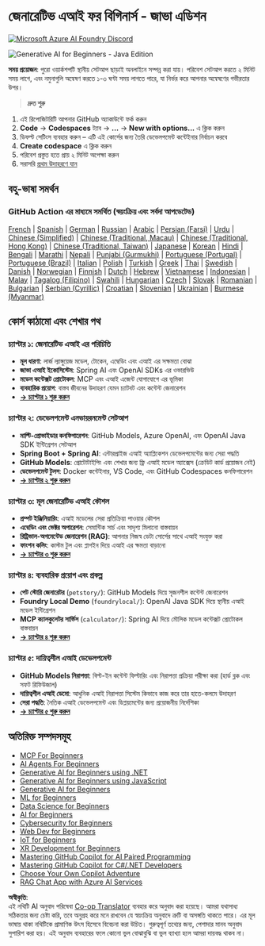 <!--
CO_OP_TRANSLATOR_METADATA:
{
  "original_hash": "90ac762d40c6db51b8081cdb3e49e9db",
  "translation_date": "2025-08-07T11:07:41+00:00",
  "source_file": "README.md",
  "language_code": "bn"
}
-->
# জেনারেটিভ এআই ফর বিগিনার্স - জাভা এডিশন
[![Microsoft Azure AI Foundry Discord](https://dcbadge.limes.pink/api/server/ByRwuEEgH4)](https://discord.com/invite/ByRwuEEgH4)

![Generative AI for Beginners - Java Edition](../../translated_images/beg-genai-series.8b48be9951cc574c25f8a3accba949bfd03c2f008e2c613283a1b47316fbee68.bn.png)

**সময় প্রয়োজন**: পুরো ওয়ার্কশপটি স্থানীয় সেটআপ ছাড়াই অনলাইনে সম্পন্ন করা যায়। পরিবেশ সেটআপ করতে ২ মিনিট সময় লাগে, এবং নমুনাগুলি অন্বেষণ করতে ১-৩ ঘণ্টা সময় লাগতে পারে, যা নির্ভর করে আপনার অন্বেষণের গভীরতার উপর।

> **দ্রুত শুরু** 

1. এই রিপোজিটরিটি আপনার GitHub অ্যাকাউন্টে ফর্ক করুন  
2. **Code** → **Codespaces** ট্যাব → **...** → **New with options...** এ ক্লিক করুন  
3. ডিফল্ট সেটিংস ব্যবহার করুন – এটি এই কোর্সের জন্য তৈরি ডেভেলপমেন্ট কন্টেইনার নির্বাচন করবে  
4. **Create codespace** এ ক্লিক করুন  
5. পরিবেশ প্রস্তুত হতে প্রায় ২ মিনিট অপেক্ষা করুন  
6. সরাসরি [প্রথম উদাহরণে যান](./02-SetupDevEnvironment/README.md#step-2-create-a-github-personal-access-token)  

## বহু-ভাষা সমর্থন

### GitHub Action এর মাধ্যমে সমর্থিত (স্বয়ংক্রিয় এবং সর্বদা আপডেটেড)

[French](../fr/README.md) | [Spanish](../es/README.md) | [German](../de/README.md) | [Russian](../ru/README.md) | [Arabic](../ar/README.md) | [Persian (Farsi)](../fa/README.md) | [Urdu](../ur/README.md) | [Chinese (Simplified)](../zh/README.md) | [Chinese (Traditional, Macau)](../mo/README.md) | [Chinese (Traditional, Hong Kong)](../hk/README.md) | [Chinese (Traditional, Taiwan)](../tw/README.md) | [Japanese](../ja/README.md) | [Korean](../ko/README.md) | [Hindi](../hi/README.md) | [Bengali](./README.md) | [Marathi](../mr/README.md) | [Nepali](../ne/README.md) | [Punjabi (Gurmukhi)](../pa/README.md) | [Portuguese (Portugal)](../pt/README.md) | [Portuguese (Brazil)](../br/README.md) | [Italian](../it/README.md) | [Polish](../pl/README.md) | [Turkish](../tr/README.md) | [Greek](../el/README.md) | [Thai](../th/README.md) | [Swedish](../sv/README.md) | [Danish](../da/README.md) | [Norwegian](../no/README.md) | [Finnish](../fi/README.md) | [Dutch](../nl/README.md) | [Hebrew](../he/README.md) | [Vietnamese](../vi/README.md) | [Indonesian](../id/README.md) | [Malay](../ms/README.md) | [Tagalog (Filipino)](../tl/README.md) | [Swahili](../sw/README.md) | [Hungarian](../hu/README.md) | [Czech](../cs/README.md) | [Slovak](../sk/README.md) | [Romanian](../ro/README.md) | [Bulgarian](../bg/README.md) | [Serbian (Cyrillic)](../sr/README.md) | [Croatian](../hr/README.md) | [Slovenian](../sl/README.md) | [Ukrainian](../uk/README.md) | [Burmese (Myanmar)](../my/README.md)

## কোর্স কাঠামো এবং শেখার পথ

### **চ্যাপ্টার ১: জেনারেটিভ এআই এর পরিচিতি**
- **মূল ধারণা**: লার্জ ল্যাঙ্গুয়েজ মডেল, টোকেন, এম্বেডিং এবং এআই এর সক্ষমতা বোঝা  
- **জাভা এআই ইকোসিস্টেম**: Spring AI এবং OpenAI SDKs এর ওভারভিউ  
- **মডেল কন্টেক্সট প্রোটোকল**: MCP এবং এআই এজেন্ট যোগাযোগে এর ভূমিকা  
- **ব্যবহারিক প্রয়োগ**: বাস্তব জীবনের উদাহরণ যেমন চ্যাটবট এবং কন্টেন্ট জেনারেশন  
- **[→ চ্যাপ্টার ১ শুরু করুন](./01-IntroToGenAI/README.md)**  

### **চ্যাপ্টার ২: ডেভেলপমেন্ট এনভায়রনমেন্ট সেটআপ**
- **মাল্টি-প্রোভাইডার কনফিগারেশন**: GitHub Models, Azure OpenAI, এবং OpenAI Java SDK ইন্টিগ্রেশন সেটআপ  
- **Spring Boot + Spring AI**: এন্টারপ্রাইজ এআই অ্যাপ্লিকেশন ডেভেলপমেন্টের জন্য সেরা পদ্ধতি  
- **GitHub Models**: প্রোটোটাইপিং এবং শেখার জন্য ফ্রি এআই মডেল অ্যাক্সেস (ক্রেডিট কার্ড প্রয়োজন নেই)  
- **ডেভেলপমেন্ট টুলস**: Docker কন্টেইনার, VS Code, এবং GitHub Codespaces কনফিগারেশন  
- **[→ চ্যাপ্টার ২ শুরু করুন](./02-SetupDevEnvironment/README.md)**  

### **চ্যাপ্টার ৩: মূল জেনারেটিভ এআই কৌশল**
- **প্রম্পট ইঞ্জিনিয়ারিং**: এআই মডেলের সেরা প্রতিক্রিয়া পাওয়ার কৌশল  
- **এম্বেডিং এবং ভেক্টর অপারেশন**: সেমান্টিক সার্চ এবং সাদৃশ্য মিলানো বাস্তবায়ন  
- **রিট্রিভাল-অগমেন্টেড জেনারেশন (RAG)**: আপনার নিজস্ব ডেটা সোর্সের সাথে এআই সংযুক্ত করা  
- **ফাংশন কলিং**: কাস্টম টুল এবং প্লাগইন দিয়ে এআই এর ক্ষমতা বাড়ানো  
- **[→ চ্যাপ্টার ৩ শুরু করুন](./03-CoreGenerativeAITechniques/README.md)**  

### **চ্যাপ্টার ৪: ব্যবহারিক প্রয়োগ এবং প্রকল্প**
- **পেট স্টোরি জেনারেটর** (`petstory/`): GitHub Models দিয়ে সৃজনশীল কন্টেন্ট জেনারেশন  
- **Foundry Local Demo** (`foundrylocal/`): OpenAI Java SDK দিয়ে স্থানীয় এআই মডেল ইন্টিগ্রেশন  
- **MCP ক্যালকুলেটর সার্ভিস** (`calculator/`): Spring AI দিয়ে মৌলিক মডেল কন্টেক্সট প্রোটোকল বাস্তবায়ন  
- **[→ চ্যাপ্টার ৪ শুরু করুন](./04-PracticalSamples/README.md)**  

### **চ্যাপ্টার ৫: দায়িত্বশীল এআই ডেভেলপমেন্ট**
- **GitHub Models নিরাপত্তা**: বিল্ট-ইন কন্টেন্ট ফিল্টারিং এবং নিরাপত্তা প্রক্রিয়া পরীক্ষা করা (হার্ড ব্লক এবং সফট রিফিউজাল)  
- **দায়িত্বশীল এআই ডেমো**: আধুনিক এআই নিরাপত্তা সিস্টেম কিভাবে কাজ করে তার হাতে-কলমে উদাহরণ  
- **সেরা পদ্ধতি**: নৈতিক এআই ডেভেলপমেন্ট এবং ডিপ্লয়মেন্টের জন্য প্রয়োজনীয় নির্দেশিকা  
- **[→ চ্যাপ্টার ৫ শুরু করুন](./05-ResponsibleGenAI/README.md)**  

## অতিরিক্ত সম্পদসমূহ 

- [MCP For Beginners](https://github.com/microsoft/mcp-for-beginners)  
- [AI Agents For Beginners](https://github.com/microsoft/ai-agents-for-beginners)  
- [Generative AI for Beginners using .NET](https://github.com/microsoft/Generative-AI-for-beginners-dotnet)  
- [Generative AI for Beginners using JavaScript](https://github.com/microsoft/generative-ai-with-javascript)  
- [Generative AI for Beginners](https://github.com/microsoft/generative-ai-for-beginners)  
- [ML for Beginners](https://aka.ms/ml-beginners)  
- [Data Science for Beginners](https://aka.ms/datascience-beginners)  
- [AI for Beginners](https://aka.ms/ai-beginners)  
- [Cybersecurity for Beginners](https://github.com/microsoft/Security-101)  
- [Web Dev for Beginners](https://aka.ms/webdev-beginners)  
- [IoT for Beginners](https://aka.ms/iot-beginners)  
- [XR Development for Beginners](https://github.com/microsoft/xr-development-for-beginners)  
- [Mastering GitHub Copilot for AI Paired Programming](https://aka.ms/GitHubCopilotAI)  
- [Mastering GitHub Copilot for C#/.NET Developers](https://github.com/microsoft/mastering-github-copilot-for-dotnet-csharp-developers)  
- [Choose Your Own Copilot Adventure](https://github.com/microsoft/CopilotAdventures)  
- [RAG Chat App with Azure AI Services](https://github.com/Azure-Samples/azure-search-openai-demo-java)  

**অস্বীকৃতি**:  
এই নথিটি AI অনুবাদ পরিষেবা [Co-op Translator](https://github.com/Azure/co-op-translator) ব্যবহার করে অনুবাদ করা হয়েছে। আমরা যথাসাধ্য সঠিকতার জন্য চেষ্টা করি, তবে অনুগ্রহ করে মনে রাখবেন যে স্বয়ংক্রিয় অনুবাদে ত্রুটি বা অসঙ্গতি থাকতে পারে। এর মূল ভাষায় থাকা নথিটিকে প্রামাণিক উৎস হিসেবে বিবেচনা করা উচিত। গুরুত্বপূর্ণ তথ্যের জন্য, পেশাদার মানব অনুবাদ সুপারিশ করা হয়। এই অনুবাদ ব্যবহারের ফলে কোনো ভুল বোঝাবুঝি বা ভুল ব্যাখ্যা হলে আমরা দায়বদ্ধ থাকব না।